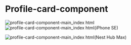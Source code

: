 
# Profile-card-component
![profile-card-component-main_index html](https://github.com/randjelovic-jelena/Profile-card-component/assets/125824089/d42c30e5-1b3c-4e32-9abd-2281cfdeb373)
![profile-card-component-main_index html(iPhone SE)](https://github.com/randjelovic-jelena/Profile-card-component/assets/125824089/3aca08ab-815e-48d1-bdee-d7d6b3f1f148)

![profile-card-component-main_index html(Nest Hub Max)](https://github.com/randjelovic-jelena/Profile-card-component/assets/125824089/ad43ccd8-3514-4840-a63a-70e5494dd369)
